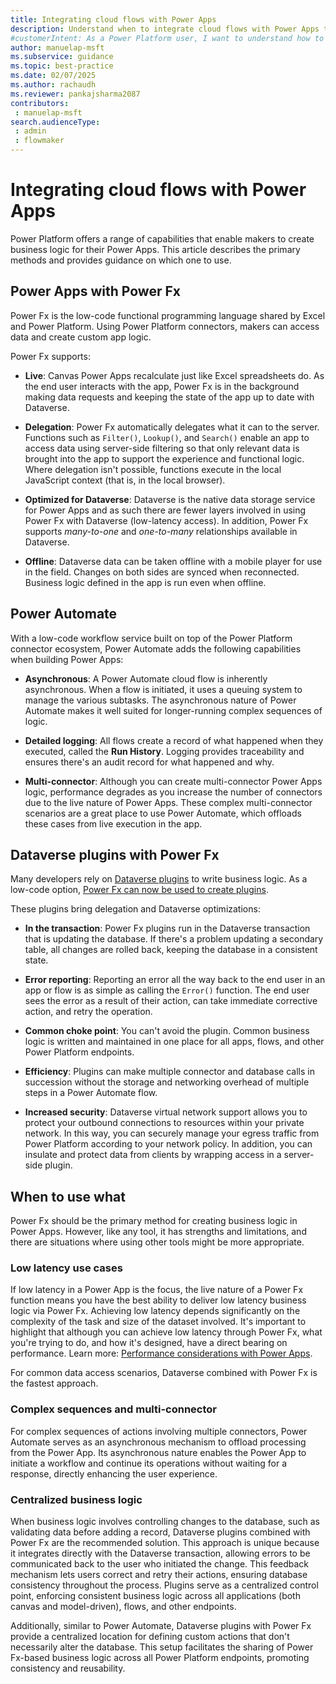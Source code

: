 ```yaml
---
title: Integrating cloud flows with Power Apps
description: Understand when to integrate cloud flows with Power Apps to enhance your business logic capabilities.
#customerIntent: As a Power Platform user, I want to understand how to integrate cloud flows with Power Apps so that I can enhance my business logic capabilities.
author: manuelap-msft
ms.subservice: guidance
ms.topic: best-practice
ms.date: 02/07/2025
ms.author: rachaudh
ms.reviewer: pankajsharma2087
contributors:
 : manuelap-msft
search.audienceType:
 : admin
 : flowmaker
---
```


# Integrating cloud flows with Power Apps

Power Platform offers a range of capabilities that enable makers to create business logic for their Power Apps. This article describes the primary methods and provides guidance on which one to use.

## Power Apps with Power Fx

Power Fx is the low-code functional programming language shared by Excel and Power Platform. Using Power Platform connectors, makers can access data and create custom app logic.

Power Fx supports:  

- **Live**: Canvas Power Apps recalculate just like Excel spreadsheets do. As the end user interacts with the app, Power Fx is in the background making data requests and keeping the state of the app up to date with Dataverse.

- **Delegation**: Power Fx automatically delegates what it can to the server. Functions such as `Filter()`, `Lookup()`, and `Search()` enable an app to access data using server-side filtering so that only relevant data is brought into the app to support the experience and functional logic. Where delegation isn't possible, functions execute in the local JavaScript context (that is, in the local browser).

- **Optimized for Dataverse**: Dataverse is the native data storage service for Power Apps and as such there are fewer layers involved in using Power Fx with Dataverse (low-latency access). In addition, Power Fx supports *many-to-one* and *one-to-many* relationships available in Dataverse.

- **Offline**: Dataverse data can be taken offline with a mobile player for use in the field. Changes on both sides are synced when reconnected. Business logic defined in the app is run even when offline. 

## Power Automate

With a low-code workflow service built on top of the Power Platform connector ecosystem, Power Automate adds the following capabilities when building Power Apps:

- **Asynchronous**: A Power Automate cloud flow is inherently asynchronous. When a flow is initiated, it uses a queuing system to manage the various subtasks. The asynchronous nature of Power Automate makes it well suited for longer-running complex sequences of logic.

- **Detailed logging**: All flows create a record of what happened when they executed, called the **Run History**. Logging provides traceability and ensures there's an audit record for what happened and why.

- **Multi-connector**: Although you can create multi-connector Power Apps logic, performance degrades as you increase the number of connectors due to the live nature of Power Apps. These complex multi-connector scenarios are a great place to use Power Automate, which offloads these cases from live execution in the app.

## Dataverse plugins with Power Fx

Many developers rely on [Dataverse plugins](/power-apps/developer/data-platform/plug-ins) to write business logic. As a low-code option, [Power Fx can now be used to create plugins](/power-apps/maker/data-platform/low-code-plug-ins-powerfx). 

These plugins bring delegation and Dataverse optimizations:

- **In the transaction**: Power Fx plugins run in the Dataverse transaction that is updating the database. If there's a problem updating a secondary table, all changes are rolled back, keeping the database in a consistent state.

- **Error reporting**: Reporting an error all the way back to the end user in an app or flow is as simple as calling the `Error()` function. The end user sees the error as a result of their action, can take immediate corrective action, and retry the operation.

- **Common choke point**: You can't avoid the plugin. Common business logic is written and maintained in one place for all apps, flows, and other Power Platform endpoints.

- **Efficiency**: Plugins can make multiple connector and database calls in succession without the storage and networking overhead of multiple steps in a Power Automate flow.

- **Increased security**: Dataverse virtual network support allows you to protect your outbound connections to resources within your private network. In this way, you can securely manage your egress traffic from Power Platform according to your network policy. In addition, you can insulate and protect data from clients by wrapping access in a server-side plugin. 

## When to use what

Power Fx should be the primary method for creating business logic in Power Apps. However, like any tool, it has strengths and limitations, and there are situations where using other tools might be more appropriate.

### Low latency use cases

If low latency in a Power App is the focus, the live nature of a Power Fx function means you have the best ability to deliver low latency business logic via Power Fx. Achieving low latency depends significantly on the complexity of the task and size of the dataset involved. It's important to highlight that although you can achieve low latency through Power Fx, what you're trying to do, and how it's designed, have a direct bearing on performance. Learn more: [Performance considerations with Power Apps](https://www.microsoft.com/en-us/power-platform/blog/power-apps/performance-considerations-with-powerapps/).

For common data access scenarios, Dataverse combined with Power Fx is the fastest approach.

### Complex sequences and multi-connector

For complex sequences of actions involving multiple connectors, Power Automate serves as an asynchronous mechanism to offload processing from the Power App. Its asynchronous nature enables the Power App to initiate a workflow and continue its operations without waiting for a response, directly enhancing the user experience.

### Centralized business logic

When business logic involves controlling changes to the database, such as validating data before adding a record, Dataverse plugins combined with Power Fx are the recommended solution. This approach is unique because it integrates directly with the Dataverse transaction, allowing errors to be communicated back to the user who initiated the change. This feedback mechanism lets users correct and retry their actions, ensuring database consistency throughout the process. Plugins serve as a centralized control point, enforcing consistent business logic across all applications (both canvas and model-driven), flows, and other endpoints.

Additionally, similar to Power Automate, Dataverse plugins with Power Fx provide a centralized location for defining custom actions that don't necessarily alter the database. This setup facilitates the sharing of Power Fx-based business logic across all Power Platform endpoints, promoting consistency and reusability.
